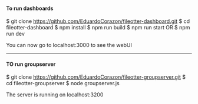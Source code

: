 #### To run dashboards ####
$ git clone https://github.com/EduardoCorazon/fileotter-dashboard.git
$ cd fileotter-dashboard
$ npm install
$ npm run build
$ npm run start
OR
$ npm run dev

You can now go to localhost:3000 to see the webUI

------------------------------------


#### TO run groupserver ####

$ git clone https://github.com/EduardoCorazon/fileotter-groupserver.git
$ cd fileotter-groupserver
$ node groupserver.js

The server is running on localhost:3200
